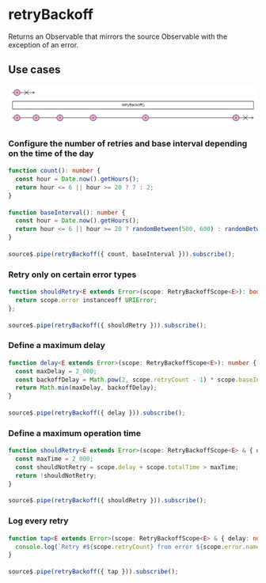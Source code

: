 # retryBackoff

Returns an Observable that mirrors the source Observable with the exception of an error.

## Use cases

![retryBackoff marble diagram](./retry-backoff.png)

### Configure the number of retries and base interval depending on the time of the day

```ts
function count(): number {
  const hour = Date.now().getHours();
  return hour <= 6 || hour >= 20 ? 7 : 2;
}

function baseInterval(): number {
  const hour = Date.now().getHours();
  return hour <= 6 || hour >= 20 ? randomBetween(500, 600) : randomBetween(200, 300);
}

source$.pipe(retryBackoff({ count, baseInterval })).subscribe();
```

### Retry only on certain error types

```ts
function shouldRetry<E extends Error>(scope: RetryBackoffScope<E>): boolean {
  return scope.error instanceoff URIError;
};

source$.pipe(retryBackoff({ shouldRetry })).subscribe();
```

### Define a maximum delay

```ts
function delay<E extends Error>(scope: RetryBackoffScope<E>): number {
  const maxDelay = 2_000;
  const backoffDelay = Math.pow(2, scope.retryCount - 1) * scope.baseInterval;
  return Math.min(maxDelay, backoffDelay);
}

source$.pipe(retryBackoff({ delay })).subscribe();
```

### Define a maximum operation time

```ts
function shouldRetry<E extends Error>(scope: RetryBackoffScope<E> & { delay: number }): boolean {
  const maxTime = 2_000;
  const shouldNotRetry = scope.delay + scope.totalTime > maxTime;
  return !shouldNotRetry;
}

source$.pipe(retryBackoff({ shouldRetry })).subscribe();
```

### Log every retry

```ts
function tap<E extends Error>(scope: RetryBackoffScope<E> & { delay: number }) {
  console.log(`Retry #${scope.retryCount} from error ${scope.error.name}`, scope);
}

source$.pipe(retryBackoff({ tap })).subscribe();
```
